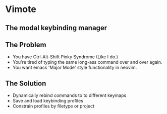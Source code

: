
# Vimote
## The modal keybinding manager

## The Problem
- You have Ctrl-Alt-Shift Pinky Syndrome (Like I do.)
- You're tired of typing the same long-ass command over and over again.
- You want emacs 'Major Mode' style functionality in neovim.

## The Solution
- Dynamically rebind commands to to different keymaps
- Save and load keybinding profiles
- Constrain profiles by filetype or project


